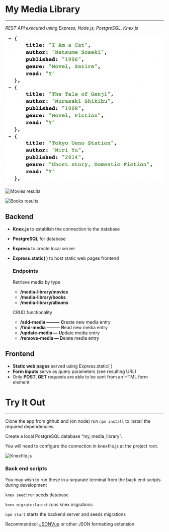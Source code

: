 # My Media Library

---

*REST API executed using Express, Node.js, PostgreSQL, Knex.js*

![Front-end example](https://github.com/Gabe-Goodman/My-Media-Library/blob/972aa4505e37edb63f2e0275af9beac0813da17a/screenshots/books.png)

![Movies results]()

![Books results]()

## Backend

- **Knex.js** to establish the connection to the database
- **PostgreSQL** for database
- **Express** to create local server
- **Express.static( )** to host static web pages frontend
    
    ### Endpoints
    
    Retrieve media by type
    
    - **/media-library/movies**
    - **/media-library/books**
    - **/media-library/albums**
    
    CRUD functionality
    
    - **/add-media ———** **C**reate new media entry
    - **/find-media ———** **R**ead new media entry
    - **/update-media  — U**pdate media entry
    - **/remove-media — D**elete media entry

## Frontend

- **Static web pages** served using Express.static( )
- **Form inputs** serve as query parameters (see resulting URL)
- Only **POST, GET** requests are able to be sent from an HTML form element

# Try It Out

---

Clone the app from github and (on node) run `npm install` to install the required dependencies.

Create a local PostgreSQL database “my_media_library”.

You will need to configure the connection in knexfile.js at the project root.

![Knexfile.js]()

### **Back end scripts**

You may wish to run these in a separate terminal from the back end scripts during development

`knex seed:run` seeds database

`knex migrate:latest` runs knex migrations

`npm start` starts the backend server and seeds migrations

Recommended: [JSONVue](https://chrome.google.com/webstore/detail/jsonvue/chklaanhfefbnpoihckbnefhakgolnmc) or other JSON formatting extension
